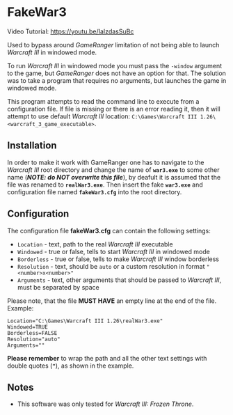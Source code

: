 # FakeWar3

Video Tutorial:
https://youtu.be/IaIzdasSuBc

Used to bypass around *GameRanger* limitation of not being able to launch *Warcraft III* in windowed mode.

To run *Warcraft III* in windowed mode you must pass the `-window` argument to the game, but *GameRanger* does not have an option for that. The solution was to take a program that requires no arguments, but launches the game in windowed mode.

This program attempts to read the command line to execute from a configuration file. If file is missing or there is an error reading it, then it will attempt to use default *Warcraft III* location: `C:\Games\Warcraft III 1.26\<warcraft_3_game_executable>`.

## Installation

In order to make it work with GameRanger one has to navigate to the *Warcraft III* root directory and change the name of **``war3.exe``** to some other name (***NOTE: do NOT overwrite this file***), by deafult it is assumed that the file was renamed to **``realWar3.exe``**. Then insert the fake **``war3.exe``** and configuration file named **``fakeWar3.cfg``** into the root directory.

## Configuration

The configuration file **fakeWar3.cfg** can contain the following settings:
* `Location` - text, path to the real *Warcraft III* executable
* `Windowed` - true or false, tells to start *Warcraft III* in windowed mode
* `Borderless` - true or false, tells to make *Warcraft III* window borderless
* `Resolution` - text, should be `auto` or a custom resolution in format `"<number>x<number>"`
* `Arguments` - text, other arguments that should be passed to *Warcraft III*, must be separated by space

Please note, that the file **MUST HAVE** an empty line at the end of the file. Example:

```
Location="C:\Games\Warcraft III 1.26\realWar3.exe"
Windowed=TRUE
Borderless=FALSE
Resolution="auto"
Arguments=""

```

**Please remember** to wrap the path and all the other text settings with double quotes (**``"``**), as shown in the example.

## Notes

- This software was only tested for *Warcraft III: Frozen Throne*.